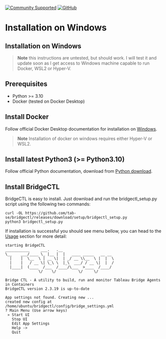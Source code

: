 [![Community Supported](https://img.shields.io/badge/Support%20Level-Community%20Supported-457387.svg)](https://www.tableau.com/support-levels-it-and-developer-tools)
[![GitHub](https://img.shields.io/badge/license-MIT-brightgreen.svg)](https://raw.githubusercontent.com/Tableau/TabPy/master/LICENSE)
# Installation on Windows


## Installation on Windows
> **Note** this instructions are untested, but should work. I will test it and update soon as I get access to Windows machine capable to run Docker, WSL2 or Hyper-V.


## Prerequisites
- Python >= 3.10
- Docker (tested on Docker Desktop)

## Install Docker
Follow official Docker Desktop documentation for installation on [Windows](https://docs.docker.com/desktop/setup/install/windows-install).
> **Note** Installation of docker on windows requires either Hyper-V or WSL2.

## Install latest Python3 (>= Python3.10)
Follow official Python documentation, download from [Python download](https://www.python.org/downloads/windows/).

## Install BridgeCTL
BridgeCTL is easy to install. Just download and run the bridgectl_setup.py script using the following two commands:

```
curl -OL https://github.com/tab-se/bridgectl/releases/download/setup/bridgectl_setup.py
python3 bridgectl_setup.py
```

If installation is successful you should see menu bellow, you can head to the [Usage](./Usage.md) section for more detail:
```
starting BridgeCTL
___________     ___.   .__
\__    ___/____ \_ |__ |  |   ____ _____   __ __
  |    |  \__  \ | __ \|  | _/ __ \\__  \ |  |  \
  |    |   / __ \| \_\ \  |_\  ___/ / __ \|  |  /
  |____|  (____  /___  /____/\___  >____  /____/
               \/    \/          \/     \/

Bridge CTL - A utility to build, run and monitor Tableau Bridge Agents in Containers
BridgeCTL version 2.3.19 is up-to-date

App settings not found. Creating new ...
created new config at /home/ubuntu/bridgectl/config/bridge_settings.yml
? Main Menu (Use arrow keys)
 » Start UI
   Stop UI
   Edit App Settings
   Help ->
   Quit
```
